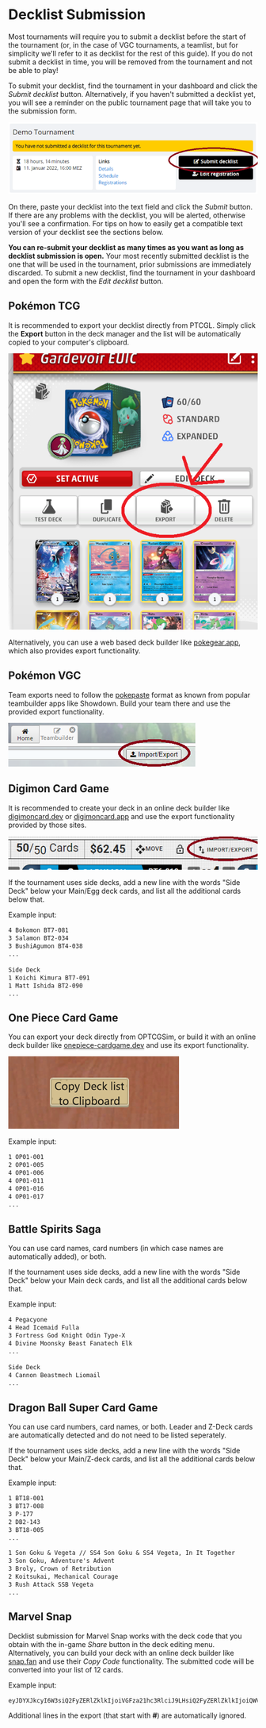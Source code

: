 # Decklist Submission

Most tournaments will require you to submit a decklist before the start of the tournament (or, in the case of VGC tournaments, a teamlist, but for simplicity we'll refer to it as decklist for the rest of this guide). If you do not submit a decklist in time, you will be removed from the tournament and not be able to play!

To submit your decklist, find the tournament in your dashboard and click the *Submit decklist* button. Alternatively, if you haven't submitted a decklist yet, you will see a reminder on the public tournament page that will take you to the submission form.

![dashboard_submit](./img/decklists-submit.webp)

On there, paste your decklist into the text field and click the *Submit* button. If there are any problems with the decklist, you will be alerted, otherwise you'll see a confirmation. For tips on how to easily get a compatible text version of your decklist see the sections below.

**You can re-submit your decklist as many times as you want as long as decklist submission is open.** Your most recently submitted decklist is the one that will be used in the tournament, prior submissions are immediately discarded. To submit a new decklist, find the tournament in your dashboard and open the form with the *Edit decklist* button.

## Pokémon TCG

It is recommended to export your decklist directly from PTCGL. Simply click the **Export** button in the deck manager and the list will be automatically copied to your computer's clipboard.

![ptcgl_export](./img/decklists-ptcgl.webp)

Alternatively, you can use a web based deck builder like [pokegear.app](https://pokegear.app/), which also provides export functionality.

## Pokémon VGC

Team exports need to follow the [pokepaste](https://pokepast.es/syntax.html) format as known from popular teambuilder apps like Showdown. Build your team there and use the provided export functionality.

![showdown export](./img/decklists-showdown.webp)

## Digimon Card Game

It is recommended to create your deck in an online deck builder like [digimoncard.dev](https://digimoncard.dev/) or [digimoncard.app](https://digimoncard.app/) and use the export functionality provided by those sites.

![digimoncard.dev export](./img/decklists-digimon.webp)

If the tournament uses side decks, add a new line with the words "Side Deck" below your Main/Egg deck cards, and list all the additional cards below that.

Example input:
```
4 Bokomon BT7-081
3 Salamon BT2-034
3 BushiAgumon BT4-038
...

Side Deck
1 Koichi Kimura BT7-091
1 Matt Ishida BT2-090
...
```

## One Piece Card Game

You can export your deck directly from OPTCGSim, or build it with an online deck builder like [onepiece-cardgame.dev](https://onepiece-cardgame.dev/) and use its export functionality.

![OPTCGSim export](./img/decklists-optcgsim.webp)

Example input:
```
1 OP01-001
2 OP01-005
4 OP01-006
4 OP01-011
4 OP01-016
4 OP01-017
...
```

## Battle Spirits Saga

You can use card names, card numbers (in which case names are automatically added), or both.

If the tournament uses side decks, add a new line with the words "Side Deck" below your Main deck cards, and list all the additional cards below that.

Example input:
```
4 Pegacyone
4 Head Icemaid Fulla
3 Fortress God Knight Odin Type-X
4 Divine Moonsky Beast Fanatech Elk
...

Side Deck
4 Cannon Beastmech Liomail
...
```

## Dragon Ball Super Card Game

You can use card numbers, card names, or both. Leader and Z-Deck cards are automatically detected and do not need to be listed seperately.

If the tournament uses side decks, add a new line with the words "Side Deck" below your Main/Z-deck cards, and list all the additional cards below that.

Example input:
```
1 BT18-001
3 BT17-008
3 P-177
2 DB2-143
3 BT18-005
...
```

```
1 Son Goku & Vegeta // SS4 Son Goku & SS4 Vegeta, In It Together
3 Son Goku, Adventure's Advent
3 Broly, Crown of Retribution
2 Koitsukai, Mechanical Courage
3 Rush Attack SSB Vegeta
...
```

## Marvel Snap

Decklist submission for Marvel Snap works with the deck code that you obtain with the in-game *Share* button in the deck editing menu. Alternatively, you can build your deck with an online deck builder like [snap.fan](https://snap.fan/decks/builder/) and use their *Copy Code* functionality. The submitted code will be converted into your list of 12 cards.

Example input:
```
eyJDYXJkcyI6W3siQ2FyZERlZklkIjoiVGFza21hc3RlciJ9LHsiQ2FyZERlZklkIjoiQWVybyJ9LHsiQ2FyZERlZklkIjoiWmVybyJ9LHsiQ2FyZERlZklkIjoiUmVkU2t1bGwifSx7IkNhcmREZWZJZCI6IlRpdGFuaWEifSx7IkNhcmREZWZJZCI6IlN1bnNwb3QifSx7IkNhcmREZWZJZCI6IkxpemFyZCJ9LHsiQ2FyZERlZklkIjoiUG9sYXJpcyJ9LHsiQ2FyZERlZklkIjoiU2hlSHVsayJ9LHsiQ2FyZERlZklkIjoiU2h1cmkifSx7IkNhcmREZWZJZCI6IkNvc21vIn0seyJDYXJkRGVmSWQiOiJBcm1vciJ9XX0=
```

Additional lines in the export (that start with **#**) are automatically ignored.